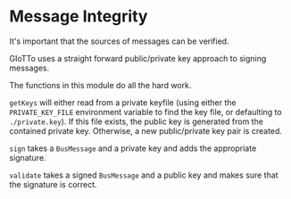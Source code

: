 # Message Integrity

It's important that the sources of messages can be verified.

GIoTTo uses a straight forward public/private key approach to signing messages.

The functions in this module do all the hard work.

`getKeys` will either read from a private keyfile (using either the `PRIVATE_KEY_FILE` environment variable to find the key file, or defaulting to `./private.key`).
If this file exists, the public key is generated from the contained private key. Otherwise, a new public/private key pair is created.

`sign` takes a `BusMessage` and a private key and adds the appropriate signature.

`validate` takes a signed `BusMessage` and a public key and makes sure that the signature is correct.
